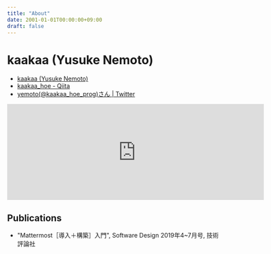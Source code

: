 ```yaml
---
title: "About"
date: 2001-01-01T00:00:00+09:00
draft: false
---
```


# kaakaa (Yusuke Nemoto)

* [kaakaa \(Yusuke Nemoto\)](https://github.com/kaakaa)
* [kaakaa\_hoe \- Qiita](https://qiita.com/kaakaa_hoe)
* [yemoto\(@kaakaa\_hoe\_prog\)さん \| Twitter](https://twitter.com/kaakaa_hoe_prog)

<iframe src="https://github.com/sponsors/kaakaa/card" title="Sponsor kaakaa" height="225" width="600" style="border: 0;"></iframe>

## Publications

* "Mattermost［導入＋構築］入門", Software Design 2019年4~7月号, 技術評論社